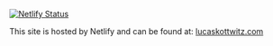 [![Netlify Status](https://api.netlify.com/api/v1/badges/90c41f95-e0c1-474c-813a-e34e64aa213b/deploy-status)](https://app.netlify.com/sites/lucas-kottwitz/deploys)

This site is hosted by Netlify and can be found at: [lucaskottwitz.com]()
